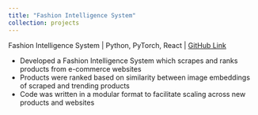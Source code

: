 ```yaml
---
title: "Fashion Intelligence System"
collection: projects
---
```


Fashion Intelligence System | Python, PyTorch, React | [GitHub Link](https://github.com/harshshah99/fashion_ai)
- Developed a Fashion Intelligence System which scrapes and ranks products from e-commerce websites
- Products were ranked based on similarity between image embeddings of scraped and trending products
- Code was written in a modular format to facilitate scaling across new products and websites
